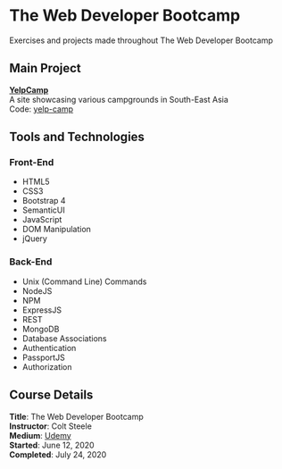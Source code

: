 # The Web Developer Bootcamp
Exercises and projects made throughout The Web Developer Bootcamp

## Main Project
**[YelpCamp](https://glacial-spire-56138.herokuapp.com/)**  
A site showcasing various campgrounds in South-East Asia  
Code: [yelp-camp](https://github.com/acyein/yelp-camp)

## Tools and Technologies
### Front-End
- HTML5
- CSS3
- Bootstrap 4
- SemanticUI
- JavaScript
- DOM Manipulation
- jQuery

### Back-End
- Unix (Command Line) Commands
- NodeJS
- NPM
- ExpressJS
- REST
- MongoDB
- Database Associations
- Authentication
- PassportJS
- Authorization

## Course Details
**Title**: The Web Developer Bootcamp  
**Instructor**: Colt Steele  
**Medium**: [Udemy](https://www.udemy.com/course/the-web-developer-bootcamp/)  
**Started**: June 12, 2020  
**Completed**: July 24, 2020